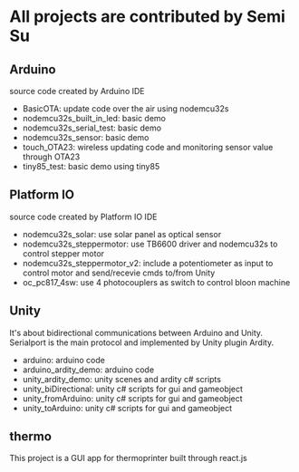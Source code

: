 # All projects are contributed by Semi Su

## Arduino
source code created by Arduino IDE

- BasicOTA: update code over the air using nodemcu32s 
- nodemcu32s_built_in_led: basic demo
- nodemcu32s_serial_test: basic demo
- nodemcu32s_sensor: basic demo
- touch_OTA23: wireless updating code and monitoring sensor value through OTA23  
- tiny85_test: basic demo using tiny85

## Platform IO
source code created by Platform IO IDE

- nodemcu32s_solar: use solar panel as optical sensor
- nodemcu32s_steppermotor: use TB6600 driver and nodemcu32s to control stepper motor
- nodemcu32s_steppermotor_v2: include a potentiometer as input to control motor and send/recevie cmds to/from Unity  
- oc_pc817_4sw: use 4 photocouplers as switch to control bloon machine
## Unity

It's about bidirectional communications between Arduino and Unity. Serialport is the main protocol and implemented by Unity plugin Ardity.

- arduino: arduino code
- arduino_ardity_demo: arduino code 
- unity_ardity_demo: unity scenes and ardity c# scripts
- unity_biDirectional: unity c# scripts for gui and gameobject
- unity_fromArduino: unity c# scripts for gui and gameobject
- unity_toArduino: unity c# scripts for gui and gameobject

## thermo
This project is a GUI app for thermoprinter built through react.js


